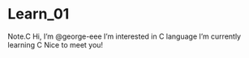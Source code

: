 # Learn_01
Note.C
Hi, I’m @george-eee
I’m interested in C language
I’m currently learning C
Nice to meet you!
